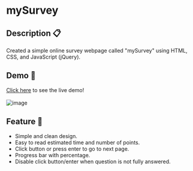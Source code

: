 # mySurvey
## Description 📋
Created a simple online survey webpage called "mySurvey" using HTML, CSS, and JavaScript (jQuery).
## Demo 🔗
[Click here](https://x4z7k.csb.app/) to see the live demo! <br><br>
![image](https://user-images.githubusercontent.com/81090746/147466570-208813c9-5c66-4bf7-8e6e-e0190754d41f.png)
## Feature 🌅 
<ul>
  <li>Simple and clean design.</li>
  <li>Easy to read estimated time and number of points.</li>
  <li>Click button or press enter to go to next page.</li>
  <li>Progress bar with percentage.</li>
  <li>Disable click button/enter when question is not fully answered.</li>
</ul>

